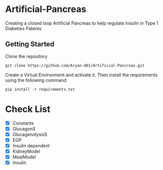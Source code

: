 # Artificial-Pancreas
Creating a  closed loop Artificial Pancreas to help regulate Insulin in Type 1 Diabeties Patents

## Getting Started

Clone the repository
```
git clone https://github.com/Aryan-401/Artificial-Pancreas.git
```
Create a Virtual Environment and activate it.
Then install the requirements using the following command:
```
pip install -r requirements.txt
```

# Check List
- [x] Constants
- [x] GlucagonS
- [x] GlucagenolysisS
- [X] EGP
- [x] Insulin dependent
- [X] KidneyModel
- [X] MealModel
- [X] Insulin